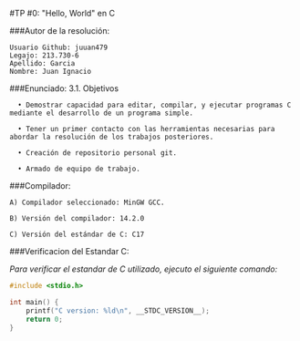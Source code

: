 #TP #0: "Hello, World" en C

###Autor de la resolución:
```
Usuario Github: juuan479
Legajo: 213.730-6
Apellido: Garcia
Nombre: Juan Ignacio
```
###Enunciado:
3.1. Objetivos
```
  • Demostrar capacidad para editar, compilar, y ejecutar programas C mediante el desarrollo de un programa simple.

  • Tener un primer contacto con las herramientas necesarias para abordar la resolución de los trabajos posteriores.

  • Creación de repositorio personal git.

  • Armado de equipo de trabajo.
```
###Compilador:
```
A) Compilador seleccionado: MinGW GCC.

B) Versión del compilador: 14.2.0

C) Versión del estándar de C: C17
```
###Verificacion del Estandar C: 

*Para verificar el estandar de C utilizado, ejecuto el siguiente comando:* 
```c
#include <stdio.h>

int main() {
    printf("C version: %ld\n", __STDC_VERSION__);
    return 0;
}
```
